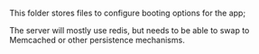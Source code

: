 This folder stores files to configure booting options for the app;

The server will mostly use redis, but needs to be able to swap to Memcached or other persistence mechanisms.